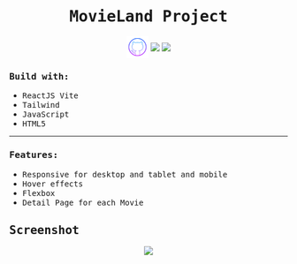 <h1 align="center"><samp>MovieLand Project</samp> </h1>
<p align="center"> 
  <a href="https://github.com/xoFrey" target="_blank"> <img width="40" align="center" src="./public/img/icons/icons8-github-64.png"/></a>
  <a href="https://movie-db-project-sigma.vercel.app" target="_blank"> <img width="45" align="center" src="/icons/img/icons8-livepage-64.png"/></a>
  <a href="https://www.linkedin.com/in/izel-acar-0572332ba/" target="_blank"> <img width="40" align="center" src="/icons/img/icons8-linkedin-64.png"/></a>
</p>


<h3><samp>Build with:</samp></h3>
<ul>
<li><samp>ReactJS Vite</samp></li>
<li><samp>Tailwind</samp></li>
<li><samp>JavaScript</samp></li>
<li><samp>HTML5</samp></li>
</ul>

<hr/>

<h3><samp>Features:</samp></h3>
<ul>
<li><samp>Responsive for desktop and tablet and mobile</samp></li>
<li><samp>Hover effects</samp></li>
<li><samp>Flexbox</samp></li>
  <li><samp>Detail Page for each Movie</samp></li>
</ul>




<h2><samp>Screenshot</samp></h2>

<p align="center">
<img  src="./assets/img/Screenshot.png"/>
  
</p>
